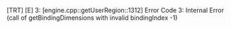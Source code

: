 [TRT] [E] 3: [engine.cpp::getUserRegion::1312] Error Code 3: Internal Error (call of getBindingDimensions with invalid bindingIndex -1)
